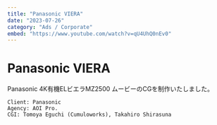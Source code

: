 ```yaml
---
title: "Panasonic VIERA"
date: "2023-07-26"
category: "Ads / Corporate"
embed: "https://www.youtube.com/watch?v=qU4UhQ0nEv0"
---
```


# Panasonic VIERA

Panasonic 4K有機ELビエラMZ2500 ムービーのCGを制作いたしました。

```plaintext
Client: Panasonic
Agency: AOI Pro.
CGI: Tomoya Eguchi (Cumuloworks), Takahiro Shirasuna
```
